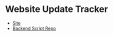 # Website Update Tracker
- [Site](https://www.website-tracker.com)
- [Backend Script Repo](https://github.com/lan-party/website-update-tracker-script)